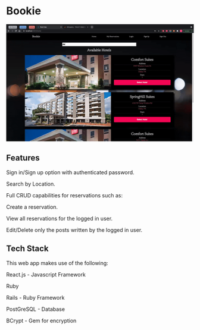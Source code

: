 # Bookie

![Demo Gif](https://github.com/Dlowery2120/hotel-frontend/blob/master/public/ezgif.com-gif-maker.gif?raw=true)

## Features
Sign in/Sign up option with authenticated password.

Search by Location.

Full CRUD capabilities for reservations such as:

Create a reservation.

View all reservations for the logged in user.

Edit/Delete only the posts written by the logged in user.

## Tech Stack
This web app makes use of the following:

React.js - Javascript Framework

Ruby 

Rails - Ruby Framework

PostGreSQL - Database

BCrypt - Gem for encryption
